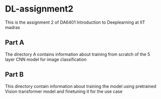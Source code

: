 # DL-assignment2
This is the assignment 2 of DA6401 Introduction to Deeplearning at IIT madras

## Part A
The directory A contains information about training from scratch of the 5 layer CNN model for image classification

## Part B
This directory contain information about training the model using pretrained Vision transformer model and finetuning it for the use case


